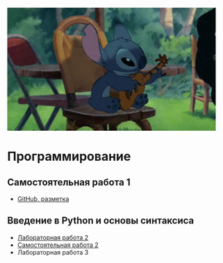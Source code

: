 ![Смотри работы!](image/1.gif 'Смотри работы, а не картинку!')

# Программирование

## Самостоятельная работа 1
+ [GitHub, разметка](https://github.com/MozartArthur/Programming/blob/master/SM1.md 'GitHub, разметка')

## Введение в Python и основы синтаксиса
+ [Лабораторная работа 2](https://github.com/MozartArthur/Programming/blob/master/LB2.md 'Таблица истинности')
+ [Самостоятельная работа 2](https://github.com/MozartArthur/Programming/blob/master/SM2.md)
+ Лабораторная работа 3
